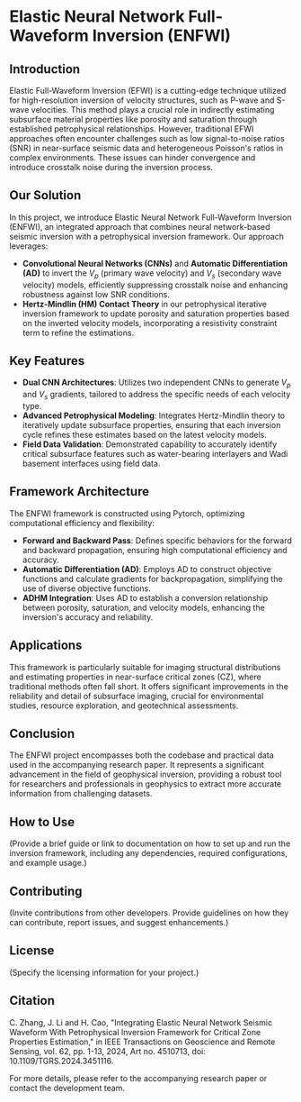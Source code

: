 # Elastic Neural Network Full-Waveform Inversion (ENFWI)

## Introduction
Elastic Full-Waveform Inversion (EFWI) is a cutting-edge technique utilized for high-resolution inversion of velocity structures, such as P-wave and S-wave velocities. This method plays a crucial role in indirectly estimating subsurface material properties like porosity and saturation through established petrophysical relationships. However, traditional EFWI approaches often encounter challenges such as low signal-to-noise ratios (SNR) in near-surface seismic data and heterogeneous Poisson's ratios in complex environments. These issues can hinder convergence and introduce crosstalk noise during the inversion process.

## Our Solution
In this project, we introduce Elastic Neural Network Full-Waveform Inversion (ENFWI), an integrated approach that combines neural network-based seismic inversion with a petrophysical inversion framework. Our approach leverages:

- **Convolutional Neural Networks (CNNs)** and **Automatic Differentiation (AD)** to invert the $V_p$ (primary wave velocity) and $V_s$ (secondary wave velocity) models, efficiently suppressing crosstalk noise and enhancing robustness against low SNR conditions.
- **Hertz-Mindlin (HM) Contact Theory** in our petrophysical iterative inversion framework to update porosity and saturation properties based on the inverted velocity models, incorporating a resistivity constraint term to refine the estimations.

## Key Features
- **Dual CNN Architectures**: Utilizes two independent CNNs to generate $V_p$ and $V_s$ gradients, tailored to address the specific needs of each velocity type.
- **Advanced Petrophysical Modeling**: Integrates Hertz-Mindlin theory to iteratively update subsurface properties, ensuring that each inversion cycle refines these estimates based on the latest velocity models.
- **Field Data Validation**: Demonstrated capability to accurately identify critical subsurface features such as water-bearing interlayers and Wadi basement interfaces using field data.

## Framework Architecture
The ENFWI framework is constructed using Pytorch, optimizing computational efficiency and flexibility:
- **Forward and Backward Pass**: Defines specific behaviors for the forward and backward propagation, ensuring high computational efficiency and accuracy.
- **Automatic Differentiation (AD)**: Employs AD to construct objective functions and calculate gradients for backpropagation, simplifying the use of diverse objective functions.
- **ADHM Integration**: Uses AD to establish a conversion relationship between porosity, saturation, and velocity models, enhancing the inversion's accuracy and reliability.

## Applications
This framework is particularly suitable for imaging structural distributions and estimating properties in near-surface critical zones (CZ), where traditional methods often fall short. It offers significant improvements in the reliability and detail of subsurface imaging, crucial for environmental studies, resource exploration, and geotechnical assessments.

## Conclusion
The ENFWI project encompasses both the codebase and practical data used in the accompanying research paper. It represents a significant advancement in the field of geophysical inversion, providing a robust tool for researchers and professionals in geophysics to extract more accurate information from challenging datasets.

## How to Use
(Provide a brief guide or link to documentation on how to set up and run the inversion framework, including any dependencies, required configurations, and example usage.)

## Contributing
(Invite contributions from other developers. Provide guidelines on how they can contribute, report issues, and suggest enhancements.)

## License
(Specify the licensing information for your project.)

## Citation
C. Zhang, J. Li and H. Cao, "Integrating Elastic Neural Network Seismic Waveform With Petrophysical Inversion Framework for Critical Zone Properties Estimation," in IEEE Transactions on Geoscience and Remote Sensing, vol. 62, pp. 1-13, 2024, Art no. 4510713, doi: 10.1109/TGRS.2024.3451116.


For more details, please refer to the accompanying research paper or contact the development team.
